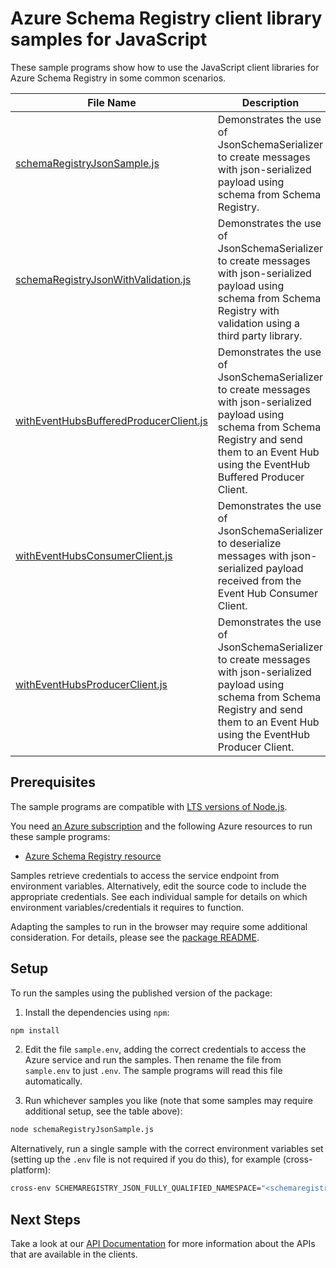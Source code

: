 # Azure Schema Registry client library samples for JavaScript

These sample programs show how to use the JavaScript client libraries for Azure Schema Registry in some common scenarios.

| **File Name**                                                                 | **Description**                                                                                                                                                                                           |
| ----------------------------------------------------------------------------- | --------------------------------------------------------------------------------------------------------------------------------------------------------------------------------------------------------- |
| [schemaRegistryJsonSample.js][schemaregistryjsonsample]                       | Demonstrates the use of JsonSchemaSerializer to create messages with json-serialized payload using schema from Schema Registry.                                                                           |
| [schemaRegistryJsonWithValidation.js][schemaregistryjsonwithvalidation]       | Demonstrates the use of JsonSchemaSerializer to create messages with json-serialized payload using schema from Schema Registry with validation using a third party library.                               |
| [withEventHubsBufferedProducerClient.js][witheventhubsbufferedproducerclient] | Demonstrates the use of JsonSchemaSerializer to create messages with json-serialized payload using schema from Schema Registry and send them to an Event Hub using the EventHub Buffered Producer Client. |
| [withEventHubsConsumerClient.js][witheventhubsconsumerclient]                 | Demonstrates the use of JsonSchemaSerializer to deserialize messages with json-serialized payload received from the Event Hub Consumer Client.                                                            |
| [withEventHubsProducerClient.js][witheventhubsproducerclient]                 | Demonstrates the use of JsonSchemaSerializer to create messages with json-serialized payload using schema from Schema Registry and send them to an Event Hub using the EventHub Producer Client.          |

## Prerequisites

The sample programs are compatible with [LTS versions of Node.js](https://github.com/nodejs/release#release-schedule).

You need [an Azure subscription][freesub] and the following Azure resources to run these sample programs:

- [Azure Schema Registry resource][createinstance_azureschemaregistryresource]

Samples retrieve credentials to access the service endpoint from environment variables. Alternatively, edit the source code to include the appropriate credentials. See each individual sample for details on which environment variables/credentials it requires to function.

Adapting the samples to run in the browser may require some additional consideration. For details, please see the [package README][package].

## Setup

To run the samples using the published version of the package:

1. Install the dependencies using `npm`:

```bash
npm install
```

2. Edit the file `sample.env`, adding the correct credentials to access the Azure service and run the samples. Then rename the file from `sample.env` to just `.env`. The sample programs will read this file automatically.

3. Run whichever samples you like (note that some samples may require additional setup, see the table above):

```bash
node schemaRegistryJsonSample.js
```

Alternatively, run a single sample with the correct environment variables set (setting up the `.env` file is not required if you do this), for example (cross-platform):

```bash
cross-env SCHEMAREGISTRY_JSON_FULLY_QUALIFIED_NAMESPACE="<schemaregistry json fully qualified namespace>" SCHEMA_REGISTRY_GROUP="<schema registry group>" node schemaRegistryJsonSample.js
```

## Next Steps

Take a look at our [API Documentation][apiref] for more information about the APIs that are available in the clients.

[schemaregistryjsonsample]: https://github.com/Azure/azure-sdk-for-js/blob/main/sdk/schemaregistry/schema-registry-json/samples/v1/javascript/schemaRegistryJsonSample.js
[schemaregistryjsonwithvalidation]: https://github.com/Azure/azure-sdk-for-js/blob/main/sdk/schemaregistry/schema-registry-json/samples/v1/javascript/schemaRegistryJsonWithValidation.js
[witheventhubsbufferedproducerclient]: https://github.com/Azure/azure-sdk-for-js/blob/main/sdk/schemaregistry/schema-registry-json/samples/v1/javascript/withEventHubsBufferedProducerClient.js
[witheventhubsconsumerclient]: https://github.com/Azure/azure-sdk-for-js/blob/main/sdk/schemaregistry/schema-registry-json/samples/v1/javascript/withEventHubsConsumerClient.js
[witheventhubsproducerclient]: https://github.com/Azure/azure-sdk-for-js/blob/main/sdk/schemaregistry/schema-registry-json/samples/v1/javascript/withEventHubsProducerClient.js
[apiref]: https://learn.microsoft.com/javascript/api/@azure/schema-registry-json
[freesub]: https://azure.microsoft.com/free/
[createinstance_azureschemaregistryresource]: https://aka.ms/schemaregistry
[package]: https://github.com/Azure/azure-sdk-for-js/tree/main/sdk/schemaregistry/schema-registry-json/README.md
